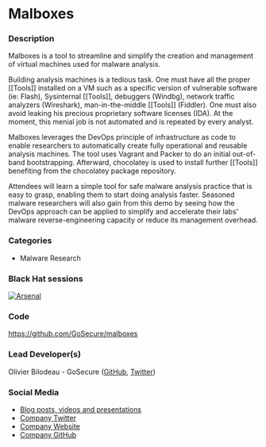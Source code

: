 # Malboxes

### Description
Malboxes is a tool to streamline and simplify the creation and management of
virtual machines used for malware analysis.

Building analysis machines is a tedious task. One must have all the proper
[[Tools]] installed on a VM such as a specific version of vulnerable software (ie:
Flash), Sysinternal [[Tools]], debuggers (Windbg), network traffic analyzers
(Wireshark), man-in-the-middle [[Tools]] (Fiddler). One must also avoid leaking
his precious proprietary software licenses (IDA). At the moment, this menial
job is not automated and is repeated by every analyst.

Malboxes leverages the DevOps principle of infrastructure as code to enable
researchers to automatically create fully operational and reusable analysis
machines. The tool uses Vagrant and Packer to do an initial out-of-band
bootstrapping. Afterward, chocolatey is used to install further [[Tools]]
benefiting from the chocolatey package repository.

Attendees will learn a simple tool for safe malware analysis practice that is
easy to grasp, enabling them to start doing analysis faster. Seasoned malware
researchers will also gain from this demo by seeing how the DevOps approach
can be applied to simplify and accelerate their labs' malware
reverse-engineering capacity or reduce its management overhead.


### Categories
* Malware Research

### Black Hat sessions

[![Arsenal](https://github.com/toolswatch/badges/blob/master/arsenal/usa/2017.svg)](https://www.toolswatch.org/2017/06/the-black-hat-arsenal-usa-2017-phenomenal-line-up-announced/)

### Code
https://github.com/GoSecure/malboxes

### Lead Developer(s)
 Olivier Bilodeau - GoSecure ([GitHub](https://github.com/obilodeau), [Twitter](https://twitter.com/obilodeau))

### Social Media
* [Blog posts, videos and presentations](https://github.com/GoSecure/malboxes#more-information)
* [Company Twitter](https://twitter.com/gosecure_inc)
* [Company Website](https://gosecure.net/)
* [Company GitHub](https://github.com/GoSecure)

